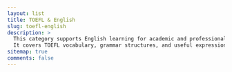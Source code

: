 ```yaml
---
layout: list
title: TOEFL & English
slug: toefl-english
description: >
  This category supports English learning for academic and professional purposes.   
  It covers TOEFL vocabulary, grammar structures, and useful expressions, helping to enhance language proficiency for global communication.  
sitemap: true
comments: false
---
```


